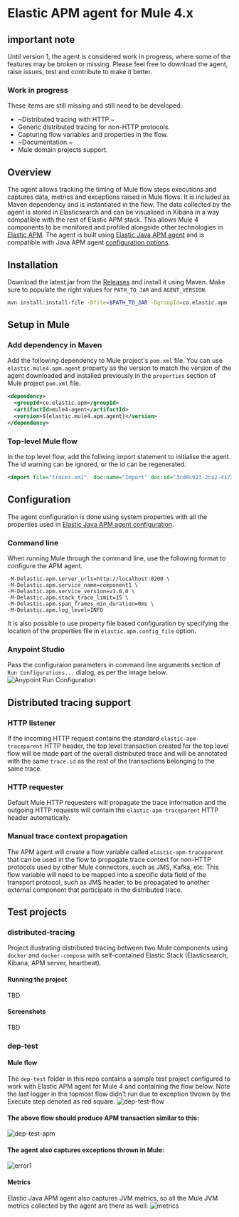 # Elastic APM agent for Mule 4.x
## important note
Until version 1, the agent is considered work in progress, where some of the features may be broken or missing. Please feel free to download the agent, raise issues, test and contribute to make it better.
### Work in progress
These items are still missing and still need to be developed:
* ~Distributed tracing with HTTP.~
* Generic distributed tracing for non-HTTP protocols.
* Capturing flow variables and properties in the flow.
* ~Documentation.~
* Mule domain projects support.

## Overview
The agent allows tracking the timing of Mule flow steps executions and captures data, metrics and exceptions raised in Mule flows. It is included as Maven dependency and is instantiated in the flow. The data collected by the agent is stored in Elasticsearch and can be visualised in Kibana in a way compatible with the rest of Elastic APM stack. This allows Mule 4 components to be monitored and profiled alongside other technologies in [Elastic APM](https://www.elastic.co/products/apm). The agent is built using [Elastic Java APM agent](https://www.elastic.co/guide/en/apm/agent/java/1.x/index.html) and is compatible with Java APM agent [configuration options](https://www.elastic.co/guide/en/apm/agent/java/1.x/configuration.html).
## Installation
Download the latest jar from the [Releases](https://github.com/michaelhyatt/elastic-apm-mule4-agent/releases) and install it using Maven. Make sure to populate the right values for `PATH_TO_JAR` and `AGENT_VERSION`.
```bash
mvn install:install-file -Dfile=$PATH_TO_JAR -DgroupId=co.elastic.apm -DartifactId=apm-mule3-agent -Dversion=$AGENT_VERSION -Dpackaging=jar
```
## Setup in Mule
### Add dependency in Maven
Add the following dependency to Mule project's `pom.xml` file. You can use `elastic.mule4.apm.agent` property as the version to match the version of the agent downloaded and installed previously in the `properties` section of Mule project `pom.xml` file.
```xml
<dependency>
  <groupId>co.elastic.apm</groupId>
  <artifactId>mule4-agent</artifactId>
  <version>${elastic.mule4.apm.agent}</version>
</dependency>
```
### Top-level Mule flow
In the top level flow, add the follwing import statement to initialise the agent. The id warning can be ignored, or the id can be regenerated.
```xml
<import file="tracer.xml"  doc:name="Import" doc:id="3cd0c923-2ca2-4173-a2e8-c43380f03b3c" />
```
## Configuration
The agent configuration is done using system properties with all the properties used in [Elastic Java APM agent configuration](https://www.elastic.co/guide/en/apm/agent/java/current/config-reference-properties-file.html).
### Command line
When running Mule through the command line, use the following format to configure the APM agent.
```
-M-Delastic.apm.server_urls=http://localhost:8200 \
-M-Delastic.apm.service_name=component1 \
-M-Delastic.apm.service_version=v1.0.0 \
-M-Delastic.apm.stack_trace_limit=15 \
-M-Delastic.apm.span_frames_min_duration=0ms \
-M-Delastic.apm.log_level=INFO
```
It is also possible to use property file based configuration by specifying the location of the properties file in `elastic.apm.config_file` option.
### Anypoint Studio
Pass the configuraion parameters in command line arguments section of `Run Configurations...` dialog, as per the image below.
![Anypoint Run Configuration](images/config-dialog.png)
## Distributed tracing support
### HTTP listener
If the incoming HTTP request contains the standard `elastic-apm-traceparent` HTTP header, the top level transaction created for the top level flow will be made part of the overall distributed trace and will be annotated with the same `trace.id` as the rest of the transactions belonging to the same trace.
### HTTP requester
Default Mule HTTP requesters will propagate the trace information and the outgoing HTTP requests will contain the `elastic-apm-traceparent` HTTP header automatically.
### Manual trace context propagation
The APM agent will create a flow variable called `elastic-apm-traceparent` that can be used in the flow to propagate trace context for non-HTTP protocols used by other Mule connectors, such as JMS, Kafka, etc. This flow variable will need to be mapped into a specific data field of the transport protocol, such as JMS header, to be propagated to another external component that participate in the distributed trace.
## Test projects
### distributed-tracing
Project illustrating distributed tracing between two Mule components using `docker` and `docker-compose` with self-contained Elastic Stack (Elasticsearch, Kibana, APM server, heartbeat).
#### Running the project
TBD
#### Screenshots
TBD
### dep-test
#### Mule flow
The `dep-test` folder in this repo contains a sample test project configured to work with Elastic APM agent for Mule 4 and containing the flow below. Note the last logger in the topmost flow didn't run due to exception thrown by the Execute step denoted as red square.
![dep-test-flow](images/dep-test-flow.png)
#### The above flow should produce APM transaction similar to this:
![dep-test-apm](images/dep-test-apm.png)
#### The agent also captures exceptions thrown in Mule:
![error1](images/error1.png)
#### Metrics
Elastic Java APM agent also captures JVM metrics, so all the Mule JVM metrics collected by the agent are there as well:
![metrics](images/metrics.png)
